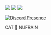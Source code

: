 
  <a href="https://discord.com/users/821690743587471400"><img src="https://img.shields.io/badge/Discord%20-7289DA.svg?&style=for-the-badge&logo=discord&logoColor=white"></a>
  <a href="https://github.com/nufrain"><img src="https://img.shields.io/badge/Github%20-1d202b.svg?&style=for-the-badge&logo=github&logoColor=white"></a>
  <a href="https://instagram.com/nufrain"><img src="https://img.shields.io/badge/Instagram%20-1d202b.svg?&style=for-the-badge&logo=instagram&logoColor=orange"></a>

[![Discord Presence](https://lanyard-profile-readme.vercel.app/api/821690743587471400?theme=light&bg=000001&animated=false&hideDiscrim=false&borderRadius=30px)](https://discord.com/users/821690743587471400)

  CAT 💖 NUFRAIN
